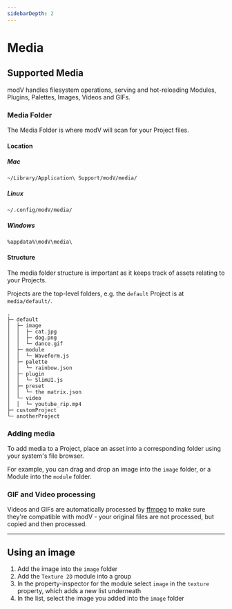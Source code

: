 ```yaml
---
sidebarDepth: 2
---
```


# Media

## Supported Media

modV handles filesystem operations, serving and hot-reloading Modules, Plugins, Palettes, Images, Videos and GIFs.

### Media Folder

The Media Folder is where modV will scan for your Project files.

#### Location

##### Mac

`~/Library/Application\ Support/modV/media/`

##### Linux

`~/.config/modV/media/`

##### Windows

`%appdata%\modV\media\`

#### Structure

The media folder structure is important as it keeps track of assets relating to your Projects.

Projects are the top-level folders, e.g. the `default` Project is at `media/default/`.

```
.
├─ default
│  ├─ image
│  │  ├─ cat.jpg
│  │  ├─ dog.png
│  │  └─ dance.gif
│  ├─ module
│  │  └─ Waveform.js
│  ├─ palette
│  │  └─ rainbow.json
│  ├─ plugin
│  │  └─ SlimUI.js
│  ├─ preset
│  │  └─ the matrix.json
│  └─ video
│  │  └─ youtube_rip.mp4
├─ customProject
└─ anotherProject
```

### Adding media

To add media to a Project, place an asset into a corresponding folder using your system's file browser.

For example, you can drag and drop an image into the `image` folder, or a Module into the `module` folder.



### GIF and Video processing

Videos and GIFs are automatically processed by [ffmpeg](https://www.ffmpeg.org/) to make sure they're compatible with modV - your original files are not processed, but copied and then processed.

---

## Using an image

1. Add the image into the `image` folder
2. Add the `Texture 2D` module into a group
3. In the property-inspector for the module select `image` in the `texture` property, which adds a new list underneath
4. In the list, select the image you added into the `image` folder
